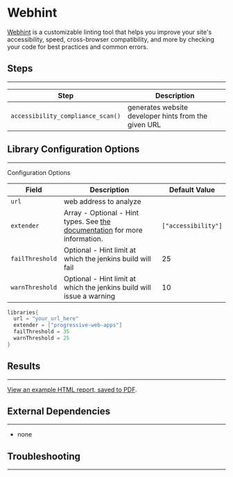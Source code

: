 # Webhint 

[Webhint](https://webhint.io) is a customizable linting tool that helps you improve your site's accessibility,
speed, cross-browser compatibility, and more by checking your code for best practices and common errors.

## Steps
---

| Step | Description |
| ----------- | ----------- |
| `accessibility_compliance_scan()` | generates website developer hints from the given URL |

## Library Configuration Options
---

Configuration Options

| Field | Description | Default Value |
| ----------- | ----------- |  ----------- |
| `url` | web address to analyze | |
| `extender` | Array - Optional - Hint types. See [the documentation](https://webhint.io/docs/user-guide/configurations/configuration-development/) for more information. | `["accessibility"]` |
| `failThreshold` | Optional - Hint limit at which the jenkins build will fail | 25 |
| `warnThreshold` | Optional - Hint limit at which the jenkins build will issue a warning | 10 |

```groovy
libraries{
  url = "your_url_here"
  extender = ["progressive-web-apps"]
  failThreshold = 35
  warnThreshold = 25
}
```

## Results
---

[View an example HTML report, saved to PDF](../assets/attachments/webhint/webhint_mockaroo.pdf).

## External Dependencies
---
* none

## Troubleshooting
---
